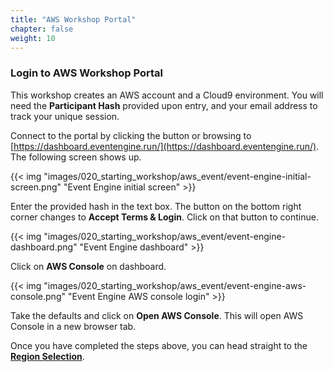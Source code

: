 ```yaml
---
title: "AWS Workshop Portal"
chapter: false
weight: 10
---
```


### Login to AWS Workshop Portal

This workshop creates an AWS account and a Cloud9 environment. You will need the **Participant Hash** provided upon entry, and your email address to track your unique session.

Connect to the portal by clicking the button or browsing to [https://dashboard.eventengine.run/](https://dashboard.eventengine.run/). The following screen shows up.

{{< img "images/020_starting_workshop/aws_event/event-engine-initial-screen.png" "Event Engine initial screen" >}}

Enter the provided hash in the text box. The button on the bottom right corner changes to **Accept Terms & Login**. Click on that button to continue.

{{< img "images/020_starting_workshop/aws_event/event-engine-dashboard.png" "Event Engine dashboard" >}}

Click on **AWS Console** on dashboard.

{{< img "images/020_starting_workshop/aws_event/event-engine-aws-console.png" "Event Engine AWS console login" >}}

Take the defaults and click on **Open AWS Console**. This will open AWS Console in a new browser tab.

Once you have completed the steps above, you can head straight to the [**Region Selection**](../030_region_selection.html).
